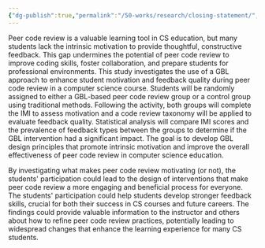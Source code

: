 ```yaml
---
{"dg-publish":true,"permalink":"/50-works/research/closing-statement/","title":"Closing Statement","created":"2024-05-13","updated":"2024-09-13"}
---
```



Peer code review is a valuable learning tool in CS education, but many students lack the intrinsic motivation to provide thoughtful, constructive feedback. This gap undermines the potential of peer code review to improve coding skills, foster collaboration, and prepare students for professional environments. This study investigates the use of a GBL approach to enhance student motivation and feedback quality during peer code review in a computer science course. Students will be randomly assigned to either a GBL-based peer code review group or a control group using traditional methods. Following the activity, both groups will complete the IMI to assess motivation and a code review taxonomy will be applied to evaluate feedback quality. Statistical analysis will compare IMI scores and the prevalence of feedback types between the groups to determine if the GBL intervention had a significant impact. The goal is to develop GBL design principles that promote intrinsic motivation and improve the overall effectiveness of peer code review in computer science education.

By investigating what makes peer code review motivating (or not), the students' participation could lead to the design of interventions that make peer code review a more engaging and beneficial process for everyone. The students' participation could help students develop stronger feedback skills, crucial for both their success in CS courses and future careers. The findings could provide valuable information to the instructor and others about how to refine peer code review practices, potentially leading to widespread changes that enhance the learning experience for many CS students.
